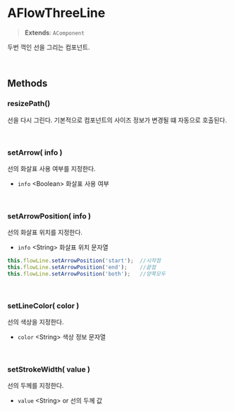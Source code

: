 # AFlowThreeLine
> **Extends**: `AComponent`

두번 꺽인 선을 그리는 컴포넌트.

<br/>

## Methods

### resizePath()

선을 다시 그린다. 기본적으로 컴포넌트의 사이즈 정보가 변경될 떄 자동으로 호출된다.

<br/>

### setArrow( info )

선의 화살표 사용 여부를 지정한다.

- `info` \<Boolean> 화살표 사용 여부

<br/>

### setArrowPosition( info )

선의 화살표 위치를 지정한다.

- `info` \<String> 화살표 위치 문자열

```js
this.flowLine.setArrowPosition('start');  //시작점
this.flowLine.setArrowPosition('end');    //끝점
this.flowLine.setArrowPosition('both');   //양쪽모두
```

<br/>

### setLineColor( color )

선의 색상을 지정한다.

- `color` \<String> 색상 정보 문자열

<br/>

### setStrokeWidth( value )

선의 두께를 지정한다.

- `value` \<String> or <Number> 선의 두께 값

<br/>


